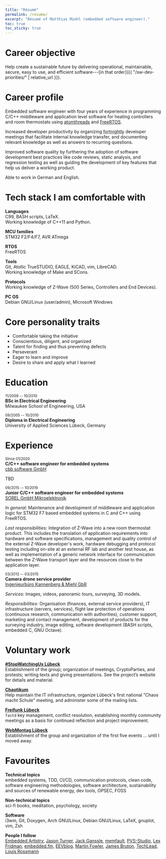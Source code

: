 ```yaml
---
title: "Résumé"
permalink: /resume/
excerpt: "Résumé of Matthias Miehl (embedded software engineer)."
toc: true
toc_sticky: true
---
```


# <i class="fa fa-fw fa-crosshairs"></i> Career objective
Help create a sustainable future by delivering operational, maintainable, secure, easy to use, and efficient software---[in that order]({{ "/sw-dev-priorities/" | relative_url }}).


# <i class="fa fa-fw fa-user"></i> Career profile
Embedded software engineer with four years of experience in programming C/C++ middleware and application level software for heating controllers and room thermostats using [atomthreads](https://atomthreads.com/) and [FreeRTOS](https://freertos.org/).

Increased developer productivity by organizing <abbr title="A 'fortnight' is a unit of time equal to 14 days.">fortnightly</abbr> developer meetings that facilitate internal knowledge transfer, and documenting relevant knowledge as well as answers to recurring questions.

Improved software quality by furthering the adoption of software development best practices like code reviews, static analysis, and regression testing as well as guiding the development of key features that help us deliver a working product.

Able to work in German and English.


# <i class="fas fa-fw fa-tools"></i> Tech stack I am comfortable with
**Languages**  
C99, BASH scripts, LaTeX.  
Working knowledge of C++11 and Python.

**MCU families**  
STM32 F2/F4/F7, AVR ATmega

**RTOS**  
FreeRTOS

**Tools**  
Git, Atollic TrueSTUDIO, EAGLE, KiCAD, vim, LibreCAD.  
Working knowledge of Make and SCons.

**Protocols**  
Working knowledge of Z-Wave (500 Series, Controllers and End Devices).

**PC OS**  
Debian GNU/Linux (user/admin), Microsoft Windows


# <i class="fas fa-fw fa-user-check"></i> Core personality traits
- Comfortable taking the initiative
- Conscientious, diligent, and organized
- Talent for finding and thus preventing defects
- Perseverant
- Eager to learn and improve
- Desire to share and apply what I learned


# <i class="fas fa-fw fa-graduation-cap"></i> Education
<small>11/2009 -- 10/2010</small>  
**BSc in Electrical Engineering**  
Milwaukee School of Engineering, USA  

<small>09/2005 -- 10/2010</small>  
**Diploma in Electrical Engineering**  
University of Applied Sciences Lübeck, Germany  


# <i class="fa fa-fw fa-briefcase"></i> Experience
<small>Since 01/2020</small>  
**C/C++ software engineer for embedded systems**  
[cbb software GmbH](https://cbb.de/)

TBD


<small>09/2015 -- 10/2019</small>  
**Junior C/C++ software engineer for embedded systems**  
[SOREL GmbH Mikroelektronik](https://sorel.de/)

*In general:* Maintenance and development of middleware and application logic for STM32 F7 based embedded systems in C and C++ using FreeRTOS.

*Last responsibilities:* Integration of Z-Wave into a new room thermostat product. This includes the translation of application requirements into hardware and software specifications, management and quality control of the external Z-Wave developer's work, hardware debugging and protocol testing including on-site at an external RF lab and another test house, as well as implementation of a generic network interface for communication between the Z-Wave transport layer and the resources close to the application layer.


<small>03/2012 -- 03/2015</small>  
**Camera drone service provider**  
[Ingenieurbüro Kannenberg & Miehl GbR](https://web.archive.org/web/20150301024436/http://www.airde.net/)

*Services:* Images, videos, panoramic tours, surveying, 3D models.

*Responsibilities:* Organisation (finances, external service providers), IT infrastructure (servers, services), flight law protection of operations (continuous research, communication with authorities), customer support, marketing and contact management, development of products for the surveying industry, image editing, software development (BASH scripts, embedded C, GNU Octave).


# <i class="fas fa-fw fa-users"></i> Voluntary work
**[#StopWatchingUs Lübeck](http://wiki.chaotikum.org/projekte:demonstration:stopwatchingus/)**  
Establishment of the group; organization of meetings, CryptoParties, and protests; writing texts and giving presentations. See the project’s website for details and material.

**[Chaotikum](https://chaotikum.org/)**  
Help maintain the IT infrastructure, organize Lübeck's first national "Chaos macht Schule" meeting, and administer some of the mailing lists.

**[Freifunk Lübeck](http://luebeck.freifunk.net/)**  
`fastd` key management, conflict resolution, establishing monthly community meetings as a basis for continued reflection and project improvement.

**[WebMontag Lübeck](http://webmontag.de/location/luebeck/2015-07-20)**  
Establishment of the group and organization of the first five events ... until I moved away.


# <font color="#bd2727"><i class="fa fa-fw fa-heart"></i></font> Favourites
**Technical topics**  
embedded systems, TDD, CI/CD, communication protocols, clean code, software engineering methodologies, software architecture, sustainability and sources of renewable energy, dev tools, OPSEC, FOSS

**Non-technical topics**  
sci-fi books, meditation, psychology, society

**Software**  
i3wm, Git, Doxygen, Arch GNU/Linux, Debian GNU/Linux, LaTeX, gnuplot, vim, Zsh

<!--**Meetups**  
Chaotikum, Softwerkskammer Ruhr, ...-->

<!--**Books**  
- Real-Time C++, Christopher Kormanyos, ISBN `978-3-662-47809-7`-->

**People I follow**  
[Embedded Artistry](https://embeddedartistry.com/), 
[Jason Turner](https://www.youtube.com/c/JasonTurner-lefticus/), 
[Jack Ganssle](http://www.ganssle.com/), 
[memfault](https://interrupt.memfault.com/blog/), 
[PVS-Studio](https://www.viva64.com/en/b/), 
[Lex Fridman](https://www.youtube.com/channel/UCSHZKyawb77ixDdsGog4iWA), 
[embedded.fm](https://embedded.fm/), 
[EEVblog](https://www.youtube.com/channel/UC2DjFE7Xf11URZqWBigcVOQ), 
[Martin Fowler](https://martinfowler.com/), 
[James Bruton](https://www.youtube.com/user/jamesbruton/), 
[TechLead](https://www.youtube.com/channel/UC4xKdmAXFh4ACyhpiQ_3qBw), 
[Louis Rossmann](https://www.youtube.com/channel/UCl2mFZoRqjw_ELax4Yisf6w)
<!--, 
[Drew DeVault](https://www.patreon.com/sircmpwn), 
[Travis Goodspeed](https://travisgoodspeed.blogspot.com/)
-->

